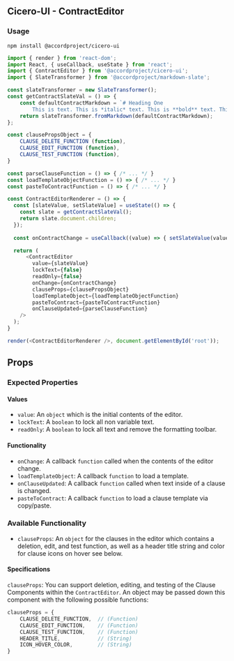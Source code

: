 ## Cicero-UI - ContractEditor

### Usage

```shell
npm install @accordproject/cicero-ui
```

```js
import { render } from 'react-dom';
import React, { useCallback, useState } from 'react';
import { ContractEditor } from '@accordproject/cicero-ui';
import { SlateTransformer } from '@accordproject/markdown-slate';

const slateTransformer = new SlateTransformer();
const getContractSlateVal = () => {
    const defaultContractMarkdown = `# Heading One
        This is text. This is *italic* text. This is **bold** text. This is \`inline code\`. Fin.`;
    return slateTransformer.fromMarkdown(defaultContractMarkdown);
};

const clausePropsObject = {
    CLAUSE_DELETE_FUNCTION (function),
    CLAUSE_EDIT_FUNCTION (function),
    CLAUSE_TEST_FUNCTION (function),
}

const parseClauseFunction = () => { /* ... */ }
const loadTemplateObjectFunction = () => { /* ... */ }
const pasteToContractFunction = () => { /* ... */ }

const ContractEditorRenderer = () => {
  const [slateValue, setSlateValue] = useState(() => {
    const slate = getContractSlateVal();
    return slate.document.children;
  });
  
  const onContractChange = useCallback((value) => { setSlateValue(value); }, []);

  return (
      <ContractEditor
        value={slateValue}
        lockText={false}
        readOnly={false}
        onChange={onContractChange}
        clauseProps={clausePropsObject}
        loadTemplateObject={loadTemplateObjectFunction}
        pasteToContract={pasteToContractFunction}
        onClauseUpdated={parseClauseFunction}
    />
  );
}

render(<ContractEditorRenderer />, document.getElementById('root'));
```


## Props

### Expected Properties

#### Values

- `value`: An `object` which is the initial contents of the editor.
- `lockText`: A `boolean` to lock all non variable text.
- `readOnly`: A `boolean` to lock all text and remove the formatting toolbar.

#### Functionality

- `onChange`: A callback `function` called when the contents of the editor change.
- `loadTemplateObject`: A callback `function` to load a template.
- `onClauseUpdated`: A callback `function` called when text inside of a clause is changed.
- `pasteToContract`: A callback `function` to load a clause template via copy/paste.

### Available Functionality

- `clauseProps`: An `object` for the clauses in the editor which contains a deletion, edit, and test function, as well as a header title string and color for clause icons on hover see below.

#### Specifications

`clauseProps`:
You can support deletion, editing, and testing of the Clause Components within the `ContractEditor`. An object may be passed down this component with the following possible functions:
```js
clauseProps = {
    CLAUSE_DELETE_FUNCTION,  // (Function)
    CLAUSE_EDIT_FUNCTION,    // (Function)
    CLAUSE_TEST_FUNCTION,    // (Function)
    HEADER_TITLE,            // (String)
    ICON_HOVER_COLOR,        // (String)
}
```